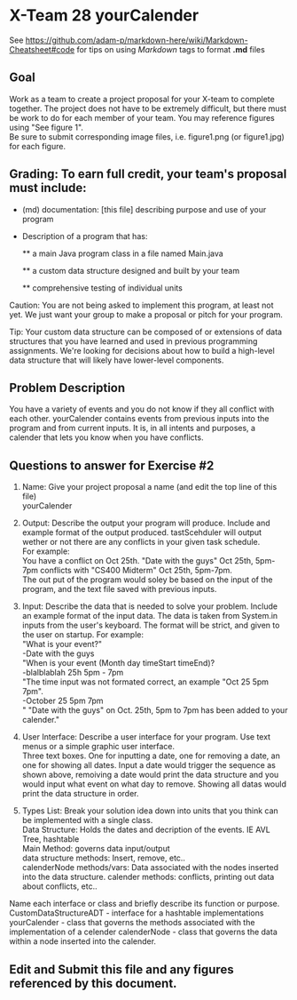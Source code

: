 # X-Team 28 yourCalender

See https://github.com/adam-p/markdown-here/wiki/Markdown-Cheatsheet#code for tips on using *Markdown* tags to format __.md__ files

## Goal

Work as a team to create a project proposal for your X-team to complete together.
The project does not have to be extremely difficult,
but there must be work to do for each member of your team.
You may reference figures using "See figure 1".  
Be sure to submit corresponding image files, i.e. figure1.png (or figure1.jpg) for each figure.

## Grading: To earn full credit, your team's proposal must include:

* (md) documentation: [this file] describing purpose and use of your program

* Description of a program that has:

  ** a main Java program class in a file named Main.java
  
  ** a custom data structure designed and built by your team
  
  ** comprehensive testing of individual units
  
 Caution: You are not being asked to implement this program, at least not yet. 
 We just want your group to make a proposal or pitch for your program.
 
 Tip: Your custom data structure can be composed of or extensions of data structures that you have learned and used in previous programming assignments.  We're looking for decisions about how to build a high-level data structure that will likely have lower-level components.

## Problem Description

You have a variety of events and you do not know if they all conflict with each other. yourCalender contains events from previous   inputs into the program and from current inputs. It is, in all intents and purposes, a calender that lets you know when you have conflicts. 

## Questions to answer for Exercise #2

1. Name: Give your project proposal a name (and edit the top line of this file)  
yourCalender 


2. Output: Describe the output your program will produce.  Include and example format of the output produced.
tastScehduler will output wether or not there are any conflicts in your given task schedule.  
For example:  
You have a conflict on Oct 25th. "Date with the guys" Oct 25th, 5pm-7pm conflicts with "CS400 Midterm" Oct 25th, 5pm-7pm.  
The out put of the program would soley be based on the input of the program, and the text file saved with previous inputs. 


3. Input: Describe the data that is needed to solve your problem. Include an example format of the input data.
The data is taken from System.in inputs from the user's keyboard. The format will be strict, and given to the user on startup.   For example:  
"What is your event?"   
-Date with the guys  
"When is your event (Month day timeStart timeEnd)?  
-blalblablah 25h 5pm - 7pm  
"The time input was not formated correct, an example "Oct 25 5pm 7pm".  
-October 25 5pm 7pm  
" "Date with the guys" on Oct. 25th, 5pm to 7pm has been added to your calender."  

4. User Interface: Describe a user interface for your program.  Use text menus or a simple graphic user interface.  
Three text boxes. One for inputting a date, one for removing a date, an one for showing all dates. Input a date would trigger the   sequence as shown above, remoiving a date would print the data structure and you would input what event on what day to remove.   Showing all datas would print the data structure in order.   


5. Types List: Break your solution idea down into units that you think can be implemented with a single class.  
Data Structure: Holds the dates and decription of the events. IE AVL Tree, hashtable   
Main Method: governs data input/output   
data structure methods: Insert, remove, etc..  
calenderNode methods/vars: Data associated with the nodes inserted into the data structure. 
calender methods: conflicts, printing out data about conflicts, etc..  

Name each interface or class and briefly describe its function or purpose.
CustomDataStructureADT - interface for a hashtable implementations
yourCalender - class that governs the methods associated with the implementation of a celender
calenderNode - class that governs the data within a node inserted into the calender. 

## Edit and Submit this file and any figures referenced by this document.

